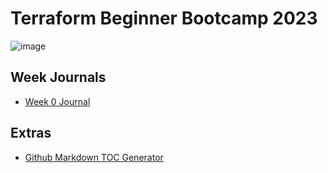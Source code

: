 # Terraform Beginner Bootcamp 2023

![image](https://github.com/svc333/terraform-beginner-bootcamp-2023/assets/36961991/39a27432-861a-4f86-88f0-0c240955c3d1)


## Week Journals
 - [Week 0 Journal](journal.week0.md)

## Extras

 - [Github Markdown TOC Generator](https://ecotrust-canada.github.io/markdown-toc/)
